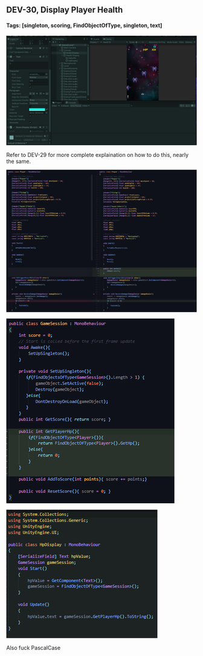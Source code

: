 ## DEV-30, Display Player Health
#### Tags: [singleton, scoring, FindObjectOfType, singleton, text]


![](../images/DEV-30-A.png)

Refer to DEV-29 for more complete explaination on how to do this, nearly the same.

![](../images/DEV-30-B.png)

![](../images/DEV-30-C.png)

![](../images/DEV-30-D.png)

Also fuck PascalCase